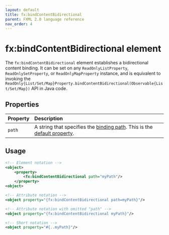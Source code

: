 ```yaml
---
layout: default
title: fx:bindContentBidirectional
parent: FXML 2.0 language reference
nav_order: 4
---
```


# fx:bindContentBidirectional element
The `fx:bindContentBidirectional` element establishes a bidirectional content binding. It can be set on any `ReadOnlyListProperty`, `ReadOnlySetProperty`, or `ReadOnlyMapProperty` instance, and is equivalent to invoking the `ReadOnly{List/Set/Map}Property.bindContentBidirectional(Observable{List/Set/Map})` API in Java code.

## Properties

| Property | Description |
|:-|:-|
| `path` | A string that specifies the [binding path](../binding/binding-path.html). This is the [default property](../compact-element-notation.html#default-property). |

## Usage

```xml
<!-- Element notation -->
<object>
    <property>
        <fx:bindContentBidirectional path="myPath"/>
    </property>
<object>

<!-- Attribute notation -->
<object property="{fx:bindContentBidirectional path=myPath}"/>

<!-- Attribute notation with omitted "path" -->
<object property="{fx:bindContentBidirectional myPath}"/>

<!-- Short notation -->
<object property="#{..myPath}"/>
```